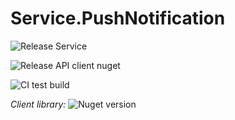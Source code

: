 # Service.PushNotification

![Release Service](https://github.com/MyJetWallet/Service.PushNotification/workflows/Release%20Service/badge.svg)

![Release API client nuget](https://github.com/MyJetWallet/Service.PushNotification/workflows/Release%20API%20client%20nuget/badge.svg)

![CI test build](https://github.com/MyJetWallet/Service.PushNotification/workflows/CI%20test%20build/badge.svg)

*Client library:* ![Nuget version](https://img.shields.io/nuget/v/MyJetWallet.Service.PushNotification.Client?label=MyJetWallet.Service.PushNotification.Client&style=social)

